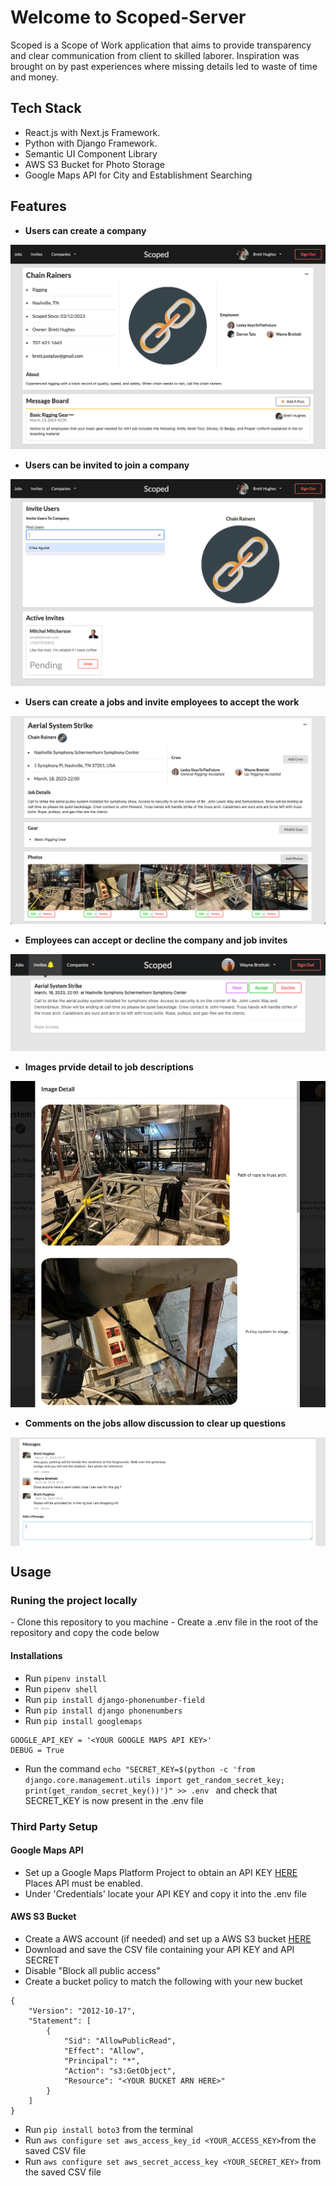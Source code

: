 # Welcome to Scoped-Server

Scoped is a Scope of Work application that aims to provide transparency and clear communication from client to skilled laborer.  Inspiration was brought on by past experiences where missing details led to waste of time and money.

## Tech Stack

- React.js with Next.js Framework.
- Python with Django Framework.
- Semantic UI Component Library
- AWS S3 Bucket for Photo Storage
- Google Maps API for City and Establishment Searching

## Features

- **Users can create a company**

<img src="./images/company.png" style="displayl: block">

- **Users can be invited to join a company**

<img src="./images/invite.png" style="displayl: block">

- **Users can create a jobs and invite employees to accept the work**

<img src="./images/job.png" style="displayl: block">

- **Employees can accept or decline the company and job invites**

<img src="./images/jobInvite.png" style="displayl: block">

- **Images prvide detail to job descriptions**

<img src="./images/imageDetail.png" style="displayl: block">

- **Comments on the jobs allow discussion to clear up questions**

<img src="./images/messaging.png" style="display: block">

## Usage
<h3>Runing the project locally</h3>
- Clone this repository to you machine
- Create a .env file in the root of the repository and copy the code below

<h4>Installations</h4>

- Run `pipenv install`
- Run `pipenv shell`
- Run `pip install django-phonenumber-field`
- Run `pip install django phonenumbers`
- Run `pip install googlemaps`
```
GOOGLE_API_KEY = '<YOUR GOOGLE MAPS API KEY>'
DEBUG = True
```
- Run the command `echo "SECRET_KEY=$(python -c 'from django.core.management.utils import get_random_secret_key; print(get_random_secret_key())')" >> .env
` and check that SECRET_KEY is now present in the .env file

<h3>Third Party Setup</h3>
<h4>Google Maps API</h4>

- Set up a Google Maps Platform Project to obtain an API KEY [HERE](https://mapsplatform.google.com/?utm_source=search&utm_medium=googleads&utm_campaign=brand_core_exa_desk_mobile_us&gclid=Cj0KCQjw_r6hBhDdARIsAMIDhV8lHRlLjK7DaVksC2RGodc-NVyN-Z3s8nDHdgkufo31s1qccZzRStsaAuBYEALw_wcB&gclsrc=aw.ds) Places API must be enabled.
- Under 'Credentials' locate your API KEY and copy it into the .env file

<h4>AWS S3 Bucket</h4>

- Create a AWS account (if needed) and set up a AWS S3 bucket [HERE](https://aws.amazon.com/s3/)
- Download and save the CSV file containing your API KEY and API SECRET
- Disable "Block all public access"
- Create a bucket policy to match the following with your new bucket
```
{
    "Version": "2012-10-17",
    "Statement": [
        {
            "Sid": "AllowPublicRead",
            "Effect": "Allow",
            "Principal": "*",
            "Action": "s3:GetObject",
            "Resource": "<YOUR BUCKET ARN HERE>"
        }
    ]
}
```
- Run `pip install boto3` from the terminal
- Run `aws configure set aws_access_key_id <YOUR_ACCESS_KEY>`from the saved CSV file
- Run `aws configure set aws_secret_access_key <YOUR_SECRET_KEY>` from the saved CSV file



